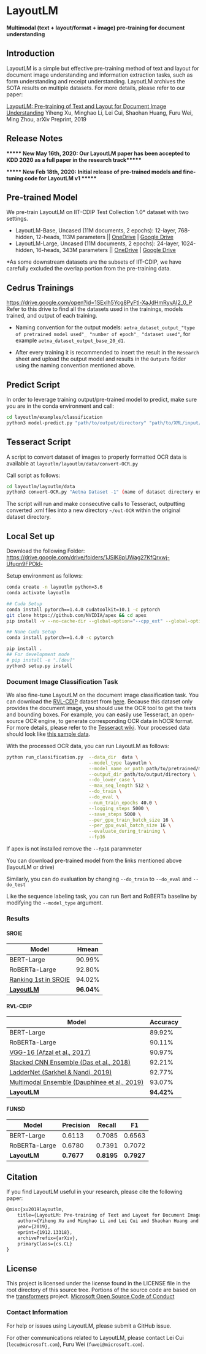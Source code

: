 # LayoutLM
**Multimodal (text + layout/format + image) pre-training for document understanding**

## Introduction

LayoutLM is a simple but effective pre-training method of text and layout for document image understanding and information extraction tasks, such as form understanding and receipt understanding. LayoutLM archives the SOTA results on multiple datasets. For more details, please refer to our paper: 

[LayoutLM: Pre-training of Text and Layout for Document Image Understanding](https://arxiv.org/abs/1912.13318)
Yiheng Xu, Minghao Li, Lei Cui, Shaohan Huang, Furu Wei, Ming Zhou, arXiv Preprint, 2019

## Release Notes

**\*\*\*\*\* New May 16th, 2020: Our LayoutLM paper has been accepted to KDD 2020 as a full paper in the research track\*\*\*\*\***

**\*\*\*\*\* New Feb 18th, 2020: Initial release of pre-trained models and fine-tuning code for LayoutLM v1 \*\*\*\*\***

## Pre-trained Model

We pre-train LayoutLM on IIT-CDIP Test Collection 1.0\* dataset with two settings. 

* LayoutLM-Base, Uncased (11M documents, 2 epochs): 12-layer, 768-hidden, 12-heads, 113M parameters || [OneDrive](https://1drv.ms/u/s!ApPZx_TWwibInS3JD3sZlPpQVZ2b?e=bbTfmM) | [Google Drive](https://drive.google.com/open?id=1Htp3vq8y2VRoTAwpHbwKM0lzZ2ByB8xM)
* LayoutLM-Large, Uncased (11M documents, 2 epochs): 24-layer, 1024-hidden, 16-heads, 343M parameters || [OneDrive](https://1drv.ms/u/s!ApPZx_TWwibInSy2nj7YabBsTWNa?e=p4LQo1) | [Google Drive](https://drive.google.com/open?id=1tatUuWVuNUxsP02smZCbB5NspyGo7g2g)

\*As some downstream datasets are the subsets of IIT-CDIP, we have carefully excluded the overlap portion from the pre-training data.

## Cedrus Trainings
https://drive.google.com/open?id=1SExlh5Ycg8PyFtl-XaJdHmRyvAI2_0_P
Refer to this drive to find all the datasets used in the trainings, models trained, and output of each training.

* Naming convention for the output models: `aetna_dataset_output_"type of pretrained model used"_ "number of epoch"_ "dataset used"`, for example `aetna_dataset_output_base_20_d1`.

* After every training it is recommended to insert the result in the `Research` sheet and upload the output model and results in the `Outputs` folder using the naming convention mentioned above.

## Predict Script
In order to leverage training output/pre-trained model to predict, make sure you are in the conda environment and call:
~~~bash
cd layoutlm/examples/classification
python3 model-predict.py "path/to/output/directory" "path/to/XML/input/file"
~~~

## Tesseract Script
A script to convert dataset of images to properly formatted OCR data is available at `layoutlm/layoutlm/data/convert-OCR.py`

Call script as follows:
~~~bash
cd layoutlm/layoutlm/data
python3 convert-OCR.py "Aetna Dataset -1" (name of dataset directory under layoutlm/layoutlm/data)
~~~

The script will run and make consecutive calls to Tesseract, outputting converted .xml files into a new directory `~/out-OCR` within the original dataset directory.

## Local Set up

Download the following Folder: https://drive.google.com/drive/folders/1JSlK8pUWag27KfQrxwj-Ufugn9FPOkl-

Setup environment as follows:

~~~bash
conda create -n layoutlm python=3.6
conda activate layoutlm
~~~
~~~bash
## Cuda Setup
conda install pytorch==1.4.0 cudatoolkit=10.1 -c pytorch
git clone https://github.com/NVIDIA/apex && cd apex
pip install -v --no-cache-dir --global-option="--cpp_ext" --global-option="--cuda_ext" ./
~~~
~~~bash
## None Cuda Setup
conda install pytorch==1.4.0 -c pytorch
~~~
~~~bash
pip install .
## For development mode
# pip install -e ".[dev]"
python3 setup.py install
~~~

### Document Image Classification Task

We also fine-tune LayoutLM on the document image classification task. You can download the [RVL-CDIP](https://www.cs.cmu.edu/~aharley/rvl-cdip/) dataset from [here](https://www.cs.cmu.edu/~aharley/rvl-cdip/). Because this dataset only provides the document image, you should use the OCR tool to get the texts and bounding boxes. For example, you can easily use Tesseract, an open-source OCR engine, to generate corresponding OCR data in hOCR format. For more details, please refer to the [Tesseract wiki](https://github.com/tesseract-ocr/tesseract/wiki). Your processed data should look like [this sample data](https://1drv.ms/u/s!ApPZx_TWwibInTlBa5q3tQ7QUdH_?e=UZLVFw). 

With the processed OCR data, you can run LayoutLM as follows:

~~~bash
python run_classification.py  --data_dir  data \
                              --model_type layoutlm \
                              --model_name_or_path path/to/pretrained/model/directory \
                              --output_dir path/to/output/directory \
                              --do_lower_case \
                              --max_seq_length 512 \
                              --do_train \
                              --do_eval \
                              --num_train_epochs 40.0 \
                              --logging_steps 5000 \
                              --save_steps 5000 \
                              --per_gpu_train_batch_size 16 \
                              --per_gpu_eval_batch_size 16 \
                              --evaluate_during_training \
                              --fp16 
~~~
If apex is not installed remove the  `--fp16`  parammeter

You can download pre-trained model from the links mentioned above (layoutLM or drive)

Similarly, you can do evaluation by changing `--do_train` to `--do_eval` and `--do_test`

Like the sequence labeling task, you can run Bert and RoBERTa baseline by modifying the `--model_type` argument.

### Results

#### SROIE


| Model                                                        | Hmean      |
| ------------------------------------------------------------ | ---------- |
| BERT-Large                                                   | 90.99%     |
| RoBERTa-Large                                                | 92.80%     |
| [Ranking 1st in SROIE](https://rrc.cvc.uab.es/?ch=13&com=evaluation&task=3) | 94.02%     |
| [**LayoutLM**](https://rrc.cvc.uab.es/?ch=13&com=evaluation&view=method_info&task=3&m=71448) | **96.04%** |

#### RVL-CDIP

| Model                                                        | Accuracy   |
| ------------------------------------------------------------ | ---------- |
| BERT-Large                                                   | 89.92%     |
| RoBERTa-Large                                                | 90.11%     |
| [VGG-16 (Afzal et al., 2017)](https://arxiv.org/abs/1704.03557) | 90.97%     |
| [Stacked CNN Ensemble (Das et al., 2018)](https://arxiv.org/abs/1801.09321) | 92.21%     |
| [LadderNet (Sarkhel & Nandi, 2019)](https://www.ijcai.org/Proceedings/2019/0466.pdf) | 92.77%     |
| [Multimodal Ensemble (Dauphinee et al., 2019)](https://arxiv.org/abs/1912.04376) | 93.07%     |
| **LayoutLM**                                                 | **94.42%** |

#### FUNSD

| Model         | Precision  | Recall     | F1         |
| ------------- | ---------- | ---------- | ---------- |
| BERT-Large    | 0.6113     | 0.7085     | 0.6563     |
| RoBERTa-Large | 0.6780     | 0.7391     | 0.7072     |
| **LayoutLM**  | **0.7677** | **0.8195** | **0.7927** |

## Citation

If you find LayoutLM useful in your research, please cite the following paper:

``` latex
@misc{xu2019layoutlm,
    title={LayoutLM: Pre-training of Text and Layout for Document Image Understanding},
    author={Yiheng Xu and Minghao Li and Lei Cui and Shaohan Huang and Furu Wei and Ming Zhou},
    year={2019},
    eprint={1912.13318},
    archivePrefix={arXiv},
    primaryClass={cs.CL}
}
```

## License

This project is licensed under the license found in the LICENSE file in the root directory of this source tree.
Portions of the source code are based on the [transformers](https://github.com/huggingface/transformers) project.
[Microsoft Open Source Code of Conduct](https://opensource.microsoft.com/codeofconduct)

### Contact Information

For help or issues using LayoutLM, please submit a GitHub issue.

For other communications related to LayoutLM, please contact Lei Cui (`lecu@microsoft.com`), Furu Wei (`fuwei@microsoft.com`).

